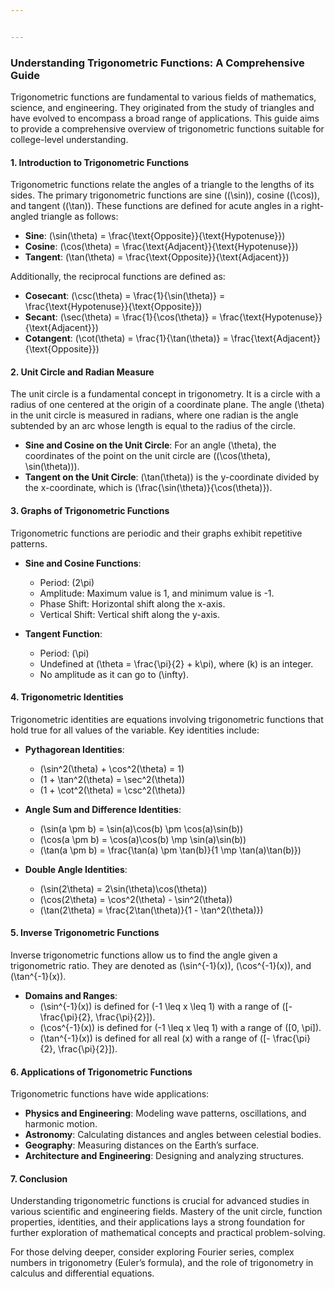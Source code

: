 ```yaml
---


---
```


<h3 id="understanding-trigonometric-functions-a-comprehensive-guide">Understanding Trigonometric Functions: A Comprehensive Guide</h3>
<p>Trigonometric functions are fundamental to various fields of mathematics, science, and engineering. They originated from the study of triangles and have evolved to encompass a broad range of applications. This guide aims to provide a comprehensive overview of trigonometric functions suitable for college-level understanding.</p>
<h4 id="introduction-to-trigonometric-functions">1. Introduction to Trigonometric Functions</h4>
<p>Trigonometric functions relate the angles of a triangle to the lengths of its sides. The primary trigonometric functions are sine ((\sin)), cosine ((\cos)), and tangent ((\tan)). These functions are defined for acute angles in a right-angled triangle as follows:</p>
<ul>
<li><strong>Sine</strong>: (\sin(\theta) = \frac{\text{Opposite}}{\text{Hypotenuse}})</li>
<li><strong>Cosine</strong>: (\cos(\theta) = \frac{\text{Adjacent}}{\text{Hypotenuse}})</li>
<li><strong>Tangent</strong>: (\tan(\theta) = \frac{\text{Opposite}}{\text{Adjacent}})</li>
</ul>
<p>Additionally, the reciprocal functions are defined as:</p>
<ul>
<li><strong>Cosecant</strong>: (\csc(\theta) = \frac{1}{\sin(\theta)} = \frac{\text{Hypotenuse}}{\text{Opposite}})</li>
<li><strong>Secant</strong>: (\sec(\theta) = \frac{1}{\cos(\theta)} = \frac{\text{Hypotenuse}}{\text{Adjacent}})</li>
<li><strong>Cotangent</strong>: (\cot(\theta) = \frac{1}{\tan(\theta)} = \frac{\text{Adjacent}}{\text{Opposite}})</li>
</ul>
<h4 id="unit-circle-and-radian-measure">2. Unit Circle and Radian Measure</h4>
<p>The unit circle is a fundamental concept in trigonometry. It is a circle with a radius of one centered at the origin of a coordinate plane. The angle (\theta) in the unit circle is measured in radians, where one radian is the angle subtended by an arc whose length is equal to the radius of the circle.</p>
<ul>
<li><strong>Sine and Cosine on the Unit Circle</strong>: For an angle (\theta), the coordinates of the point on the unit circle are ((\cos(\theta), \sin(\theta))).</li>
<li><strong>Tangent on the Unit Circle</strong>: (\tan(\theta)) is the y-coordinate divided by the x-coordinate, which is (\frac{\sin(\theta)}{\cos(\theta)}).</li>
</ul>
<h4 id="graphs-of-trigonometric-functions">3. Graphs of Trigonometric Functions</h4>
<p>Trigonometric functions are periodic and their graphs exhibit repetitive patterns.</p>
<ul>
<li>
<p><strong>Sine and Cosine Functions</strong>:</p>
<ul>
<li>Period: (2\pi)</li>
<li>Amplitude: Maximum value is 1, and minimum value is -1.</li>
<li>Phase Shift: Horizontal shift along the x-axis.</li>
<li>Vertical Shift: Vertical shift along the y-axis.</li>
</ul>
</li>
<li>
<p><strong>Tangent Function</strong>:</p>
<ul>
<li>Period: (\pi)</li>
<li>Undefined at (\theta = \frac{\pi}{2} + k\pi), where (k) is an integer.</li>
<li>No amplitude as it can go to (\infty).</li>
</ul>
</li>
</ul>
<h4 id="trigonometric-identities">4. Trigonometric Identities</h4>
<p>Trigonometric identities are equations involving trigonometric functions that hold true for all values of the variable. Key identities include:</p>
<ul>
<li>
<p><strong>Pythagorean Identities</strong>:</p>
<ul>
<li>(\sin^2(\theta) + \cos^2(\theta) = 1)</li>
<li>(1 + \tan^2(\theta) = \sec^2(\theta))</li>
<li>(1 + \cot^2(\theta) = \csc^2(\theta))</li>
</ul>
</li>
<li>
<p><strong>Angle Sum and Difference Identities</strong>:</p>
<ul>
<li>(\sin(a \pm b) = \sin(a)\cos(b) \pm \cos(a)\sin(b))</li>
<li>(\cos(a \pm b) = \cos(a)\cos(b) \mp \sin(a)\sin(b))</li>
<li>(\tan(a \pm b) = \frac{\tan(a) \pm \tan(b)}{1 \mp \tan(a)\tan(b)})</li>
</ul>
</li>
<li>
<p><strong>Double Angle Identities</strong>:</p>
<ul>
<li>(\sin(2\theta) = 2\sin(\theta)\cos(\theta))</li>
<li>(\cos(2\theta) = \cos^2(\theta) - \sin^2(\theta))</li>
<li>(\tan(2\theta) = \frac{2\tan(\theta)}{1 - \tan^2(\theta)})</li>
</ul>
</li>
</ul>
<h4 id="inverse-trigonometric-functions">5. Inverse Trigonometric Functions</h4>
<p>Inverse trigonometric functions allow us to find the angle given a trigonometric ratio. They are denoted as (\sin^{-1}(x)), (\cos^{-1}(x)), and (\tan^{-1}(x)).</p>
<ul>
<li><strong>Domains and Ranges</strong>:
<ul>
<li>(\sin^{-1}(x)) is defined for (-1 \leq x \leq 1) with a range of ([- \frac{\pi}{2}, \frac{\pi}{2}]).</li>
<li>(\cos^{-1}(x)) is defined for (-1 \leq x \leq 1) with a range of ([0, \pi]).</li>
<li>(\tan^{-1}(x)) is defined for all real (x) with a range of ([- \frac{\pi}{2}, \frac{\pi}{2}]).</li>
</ul>
</li>
</ul>
<h4 id="applications-of-trigonometric-functions">6. Applications of Trigonometric Functions</h4>
<p>Trigonometric functions have wide applications:</p>
<ul>
<li><strong>Physics and Engineering</strong>: Modeling wave patterns, oscillations, and harmonic motion.</li>
<li><strong>Astronomy</strong>: Calculating distances and angles between celestial bodies.</li>
<li><strong>Geography</strong>: Measuring distances on the Earth’s surface.</li>
<li><strong>Architecture and Engineering</strong>: Designing and analyzing structures.</li>
</ul>
<h4 id="conclusion">7. Conclusion</h4>
<p>Understanding trigonometric functions is crucial for advanced studies in various scientific and engineering fields. Mastery of the unit circle, function properties, identities, and their applications lays a strong foundation for further exploration of mathematical concepts and practical problem-solving.</p>
<p>For those delving deeper, consider exploring Fourier series, complex numbers in trigonometry (Euler’s formula), and the role of trigonometry in calculus and differential equations.</p>

